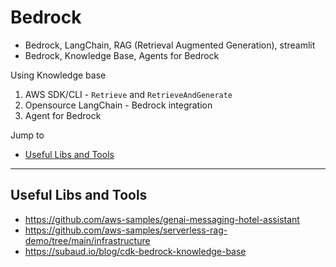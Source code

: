 # Bedrock

- Bedrock, LangChain, RAG (Retrieval Augmented Generation), streamlit
- Bedrock, Knowledge Base, Agents for Bedrock

Using Knowledge base
1. AWS SDK/CLI - `Retrieve` and `RetrieveAndGenerate`
2. Opensource LangChain - Bedrock integration
3. Agent for Bedrock

Jump to
- [Useful Libs and Tools](#useful-libs-and-tools)

---

## Useful Libs and Tools

- https://github.com/aws-samples/genai-messaging-hotel-assistant
- https://github.com/aws-samples/serverless-rag-demo/tree/main/infrastructure
- https://subaud.io/blog/cdk-bedrock-knowledge-base
